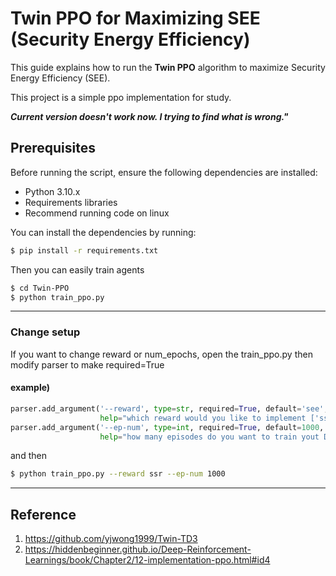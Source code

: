 # Twin PPO for Maximizing SEE (Security Energy Efficiency)

This guide explains how to run the **Twin PPO** algorithm to maximize Security Energy Efficiency (SEE).

This project is a simple ppo implementation for study.

***Current version doesn't work now. I trying to find what is wrong."***

## Prerequisites
Before running the script, ensure the following dependencies are installed:
- Python 3.10.x
- Requirements libraries
- Recommend running code on linux

You can install the dependencies by running:

```bash
$ pip install -r requirements.txt
```
Then you can easily train agents
```bash
$ cd Twin-PPO
$ python train_ppo.py
```
---
### Change setup
If you want to change reward or num_epochs, open the train_ppo.py then modify parser to make required=True
#### example)
```python
parser.add_argument('--reward', type=str, required=True, default='see',
                    help="which reward would you like to implement ['ssr', 'see']")
parser.add_argument('--ep-num', type=int, required=True, default=1000,
                    help="how many episodes do you want to train yout DRL")
```
and then 
```bash
$ python train_ppo.py --reward ssr --ep-num 1000
```
---
## Reference
1. https://github.com/yjwong1999/Twin-TD3
2. https://hiddenbeginner.github.io/Deep-Reinforcement-Learnings/book/Chapter2/12-implementation-ppo.html#id4
